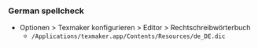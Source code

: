 ### German spellcheck
* Optionen > Texmaker konfigurieren > Editor > Rechtschreibwörterbuch
  - `/Applications/texmaker.app/Contents/Resources/de_DE.dic`
